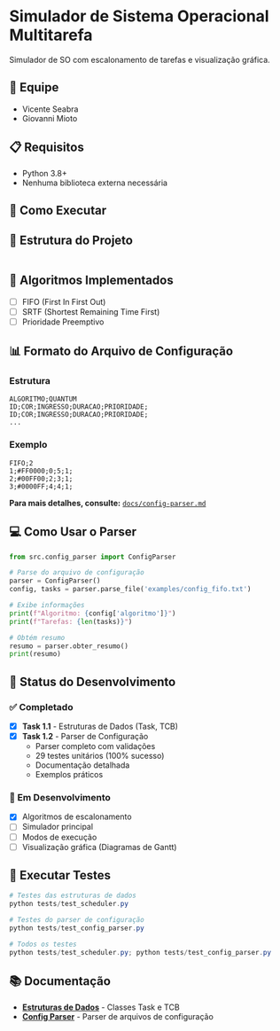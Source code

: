 ﻿# Simulador de Sistema Operacional Multitarefa

Simulador de SO com escalonamento de tarefas e visualização gráfica.

## 👥 Equipe
- Vicente Seabra
- Giovanni Mioto

## 📋 Requisitos
- Python 3.8+
- Nenhuma biblioteca externa necessária

## 🚀 Como Executar



## 📁 Estrutura do Projeto
```

```

## 🔧 Algoritmos Implementados
- [ ] FIFO (First In First Out)
- [ ] SRTF (Shortest Remaining Time First)
- [ ] Prioridade Preemptivo

## 📊 Formato do Arquivo de Configuração

### Estrutura
```
ALGORITMO;QUANTUM
ID;COR;INGRESSO;DURACAO;PRIORIDADE;
ID;COR;INGRESSO;DURACAO;PRIORIDADE;
...
```

### Exemplo
```
FIFO;2
1;#FF0000;0;5;1;
2;#00FF00;2;3;1;
3;#0000FF;4;4;1;
```

**Para mais detalhes, consulte:** [`docs/config-parser.md`](docs/config-parser.md)

## 💻 Como Usar o Parser

```python
from src.config_parser import ConfigParser

# Parse do arquivo de configuração
parser = ConfigParser()
config, tasks = parser.parse_file('examples/config_fifo.txt')

# Exibe informações
print(f"Algoritmo: {config['algoritmo']}")
print(f"Tarefas: {len(tasks)}")

# Obtém resumo
resumo = parser.obter_resumo()
print(resumo)
```


## 📝 Status do Desenvolvimento

### ✅ Completado
- [x] **Task 1.1** - Estruturas de Dados (Task, TCB)
- [x] **Task 1.2** - Parser de Configuração
  - Parser completo com validações
  - 29 testes unitários (100% sucesso)
  - Documentação detalhada
  - Exemplos práticos

### 🚧 Em Desenvolvimento
- [x] Algoritmos de escalonamento
- [ ] Simulador principal
- [ ] Modos de execução
- [ ] Visualização gráfica (Diagramas de Gantt)

## 🧪 Executar Testes

```powershell
# Testes das estruturas de dados
python tests/test_scheduler.py

# Testes do parser de configuração
python tests/test_config_parser.py

# Todos os testes
python tests/test_scheduler.py; python tests/test_config_parser.py
```

## 📚 Documentação

- **[Estruturas de Dados](docs/estruturas-dados.md)** - Classes Task e TCB
- **[Config Parser](docs/config-parser.md)** - Parser de arquivos de configuração

